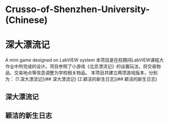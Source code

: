 # Crusso-of-Shenzhen-University-(Chinese)
# 深大漂流记
A mini game designed on LabVIEW system
本项目是在校期间LabVIEW课程大作业中所完成的设计。项目参照了小游戏《北京漂流记》的设置玩法，将交易物品、交易地点等信息调整为学校相关物品。
本项目共建立两项游戏版本，分别为：
[1.深大漂流记](## 深大漂流记)
[2.颖洁的新生日志](## 颖洁的新生日志)


## 深大漂流记

## 颖洁的新生日志

